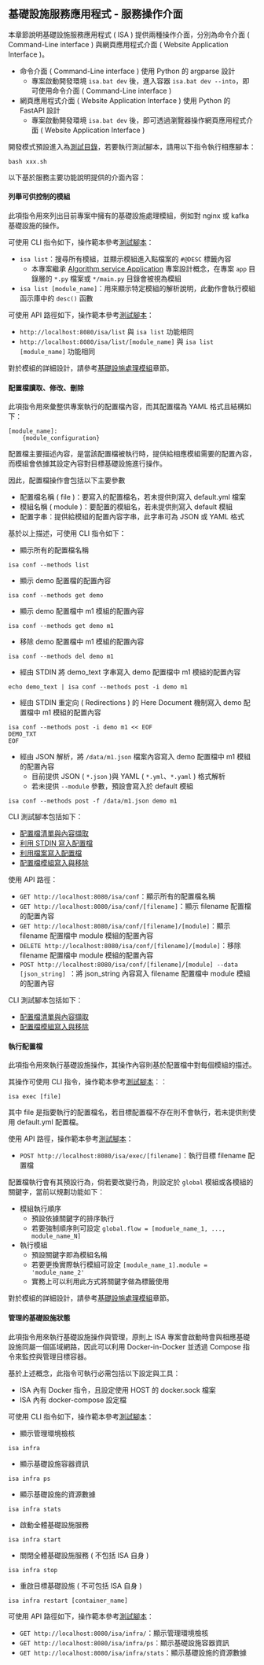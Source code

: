## 基礎設施服務應用程式 - 服務操作介面

本章節說明基礎設施服務應用程式 ( ISA ) 提供兩種操作介面，分別為命令介面 ( Command-Line interface ) 與網頁應用程式介面 ( Website Application Interface )。

+ 命令介面 ( Command-Line interface ) 使用 Python 的 argparse 設計
    - 專案啟動開發環境 ```isa.bat dev``` 後，進入容器 ```isa.bat dev --into```，即可使用命令介面 ( Command-Line interface )
+ 網頁應用程式介面 ( Website Application Interface ) 使用 Python 的 FastAPI 設計
    - 專案啟動開發環境 ```isa.bat dev``` 後，即可透過瀏覽器操作網頁應用程式介面 ( Website Application Interface )

開發模式預設進入為[測試目錄](./test)，若要執行測試腳本，請用以下指令執行相應腳本：

```
bash xxx.sh
```

以下基於服務主要功能說明提供的介面內容：

#### 列舉可供控制的模組

此項指令用來列出目前專案中擁有的基礎設施處理模組，例如對 nginx 或 kafka 基礎設施的操作。

可使用 CLI 指令如下，操作範本參考[測試腳本](./test/isa-list-cli.sh)：

+ ```isa list```：搜尋所有模組，並顯示模組進入點檔案的 ```#@DESC``` 標籤內容
	- 本專案繼承 [Algorithm service Application](https://github.com/eastmoon/algorithm-service-application) 專案設計概念，在專案 ```app``` 目錄層的 ```*.py``` 檔案或 ```*/main.py``` 目錄會被視為模組
+ ```isa list [module_name]```：用來顯示特定模組的解析說明，此動作會執行模組函示庫中的 ```desc()``` 函數  

可使用 API 路徑如下，操作範本參考[測試腳本](./test/isa-list-api.sh)：

+ ```http://localhost:8080/isa/list``` 與 ```isa list``` 功能相同
+ ```http://localhost:8080/isa/list/[module_name]``` 與 ```isa list [module_name]``` 功能相同

對於模組的詳細設計，請參考[基礎設施處理模組](#基礎設施處理模組)章節。

#### 配置檔讀取、修改、刪除

此項指令用來彙整供專案執行的配置檔內容，而其配置檔為 YAML 格式且結構如下：

```
[module_name]:
	{module_configuration}
```

配置檔主要描述內容，是當該配置檔被執行時，提供給相應模組需要的配置內容，而模組會依據其設定內容對目標基礎設施進行操作。

因此，配置檔操作會包括以下主要參數

+ 配置檔名稱 ( file )：要寫入的配置檔名，若未提供則寫入 default.yml 檔案
+ 模組名稱 ( module )：要配置的模組名，若未提供則寫入 default 模組
+ 配置字串：提供給模組的配置內容字串，此字串可為 JSON 或 YAML 格式

基於以上描述，可使用 CLI 指令如下：

+ 顯示所有的配置檔名稱
```
isa conf --methods list
```
+ 顯示 demo 配置檔的配置內容
```
isa conf --methods get demo
```
+ 顯示 demo 配置檔中 m1 模組的配置內容
```
isa conf --methods get demo m1
```
+ 移除 demo 配置檔中 m1 模組的配置內容
```
isa conf --methods del demo m1
```
+ 經由 STDIN 將 demo_text 字串寫入 demo 配置檔中 m1 模組的配置內容
```
echo demo_text | isa conf --methods post -i demo m1
```
+ 經由 STDIN 重定向 ( Redirections ) 的 Here Document 機制寫入 demo 配置檔中 m1 模組的配置內容
```
isa conf --methods post -i demo m1 << EOF
DEMO_TXT
EOF
```
+ 經由 JSON 解析，將 ```/data/m1.json``` 檔案內容寫入 demo 配置檔中 m1 模組的配置內容
	- 目前提供 JSON ( ```*.json``` )與 YAML ( ```*.yml```、```*.yaml``` ) 格式解析
	- 若未提供 ```--module``` 參數，預設會寫入於 default 模組
```
isa conf --methods post -f /data/m1.json demo m1
```

CLI 測試腳本包括如下：

+ [配置檔清單與內容擷取](./test/isa-conf-retrieve-cli.sh)
+ [利用 STDIN 寫入配置檔](./test/isa-conf-write-stdin-cli.sh)
+ [利用檔案寫入配置檔](./test/isa-conf-write-file-cli.sh)
+ [配置檔模組寫入與移除](./test/isa-conf-write-and-remove-cli.sh)

使用 API 路徑：

+ ```GET http://localhost:8080/isa/conf```：顯示所有的配置檔名稱
+ ```GET http://localhost:8080/isa/conf/[filename]```：顯示 filename 配置檔的配置內容
+ ```GET http://localhost:8080/isa/conf/[filename]/[module]```：顯示 filename 配置檔中 module 模組的配置內容
+ ```DELETE http://localhost:8080/isa/conf/[filename]/[module]```：移除 filename 配置檔中 module 模組的配置內容
+ ```POST http://localhost:8080/isa/conf/[filename]/[module] --data [json_string] ```：將 json_string 內容寫入 filename 配置檔中 module 模組的配置內容

CLI 測試腳本包括如下：

+ [配置檔清單與內容擷取](./test/isa-conf-retrieve-api.sh)
+ [配置檔模組寫入與移除](./test/isa-conf-write-and-remove-api.sh)

#### 執行配置檔

此項指令用來執行基礎設施操作，其操作內容則基於配置檔中對每個模組的描述。

其操作可使用 CLI 指令，操作範本參考[測試腳本](./test/isa-exec-cli.sh)：：

```
isa exec [file]
```

其中 file 是指要執行的配置檔名，若目標配置檔不存在則不會執行，若未提供則使用 default.yml 配置檔。

使用 API 路徑，操作範本參考[測試腳本](./test/isa-exec-api.sh)：

+ ```POST http://localhost:8080/isa/exec/[filename]```：執行目標 filename 配置檔

配置檔執行會有其預設行為，倘若要改變行為，則設定於 ```global``` 模組或各模組的關鍵字，當前以規劃功能如下：

+ 模組執行順序
	- 預設依據關鍵字的排序執行
	- 若要強制順序則可設定 ```global.flow = [moduele_name_1, ..., module_name_N]```
+ 執行模組
	- 預設關鍵字即為模組名稱
	- 若要更換實際執行模組可設定 ```[module_name_1].module = 'module_name_2'```
	- 實務上可以利用此方式將關鍵字做為標籤使用

對於模組的詳細設計，請參考[基礎設施處理模組](#基礎設施處理模組)章節。

#### 管理的基礎設施狀態

此項指令用來執行基礎設施操作與管理，原則上 ISA 專案會啟動時會與相應基礎設施同屬一個區域網路，因此可以利用 Docker-in-Docker 並透過 Compose 指令來監控與管理目標容器。

基於上述概念，此指令可執行必需包括以下設定與工具：

+ ISA 內有 Docker 指令，且設定使用 HOST 的 docker.sock 檔案
+ ISA 內有 docker-compose 設定檔

可使用 CLI 指令如下，操作範本參考[測試腳本](./test/isa-infra-cli.sh)：

+ 顯示管理環境檢核
```
isa infra
```
+ 顯示基礎設施容器資訊
```
isa infra ps
```
+ 顯示基礎設施的資源數據
```
isa infra stats
```
+ 啟動全體基礎設施服務
```
isa infra start
```
+ 關閉全體基礎設施服務 ( 不包括 ISA 自身 )
```
isa infra stop
```
+ 重啟目標基礎設施 ( 不可包括 ISA 自身 )
```
isa infra restart [container_name]
```

可使用 API 路徑如下，操作範本參考[測試腳本](./test/isa-infra-api.sh)：

+ ```GET http://localhost:8080/isa/infra/```：顯示管理環境檢核
+ ```GET http://localhost:8080/isa/infra/ps```：顯示基礎設施容器資訊
+ ```GET http://localhost:8080/isa/infra/stats```：顯示基礎設施的資源數據
